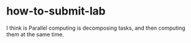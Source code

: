 # how-to-submit-lab
I think is Parallel computing is decomposing tasks, and then computing them at the same time.
